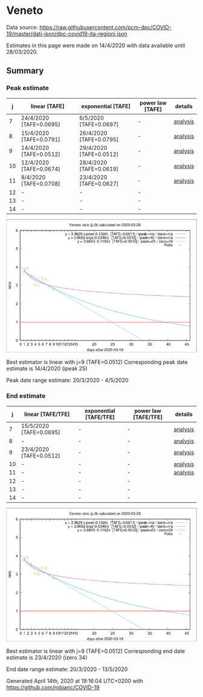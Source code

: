 # Veneto


Data source: https://raw.githubusercontent.com/pcm-dpc/COVID-19/master/dati-json/dpc-covid19-ita-regioni.json

Estimates in this page were made on 14/4/2020 with data available until 28/03/2020.


## Summary 

### Peak estimate 
|j|linear [TAFE]|exponential [TAFE]|power law [TAFE]|details|
|---|----|-----------|---------|-------|
|7|24/4/2020 [TAFE=0.0695]|6/5/2020 [TAFE=0.0697]|-|[analysis](COVID-19_veneto_j7_2020-03-28.md)|
|8|15/4/2020 [TAFE=0.0791]|26/4/2020 [TAFE=0.0795]|-|[analysis](COVID-19_veneto_j8_2020-03-28.md)|
|9|14/4/2020 [TAFE=0.0512]|29/4/2020 [TAFE=0.0512]|-|[analysis](COVID-19_veneto_j9_2020-03-28.md)|
|10|12/4/2020 [TAFE=0.0674]|28/4/2020 [TAFE=0.0619]|-|[analysis](COVID-19_veneto_j10_2020-03-28.md)|
|11|8/4/2020 [TAFE=0.0708]|23/4/2020 [TAFE=0.0627]|-|[analysis](COVID-19_veneto_j11_2020-03-28.md)|
|12|-|-|-||
|13|-|-|-||
|14|-|-|-||

![best peak estimate](COVID-19_veneto_j9_2020-03-28.png)

Best estimator is linear with j=9 (TAFE=0.0512)
Corresponding peak date estimate is 14/4/2020 (ipeak 25)


Peak date range estimate: 20/3/2020 - 4/5/2020

### End estimate 
|j|linear [TAFE/TFE]|exponential [TAFE/TFE]|power law [TAFE/TFE]|details|
|---|----|-----------|---------|-------|
|7|15/5/2020 [TAFE=0.0695]|-|-|[analysis](COVID-19_veneto_j7_2020-03-28.md)|
|8|-|-|-|[analysis](COVID-19_veneto_j8_2020-03-28.md)|
|9|23/4/2020 [TAFE=0.0512]|-|-|[analysis](COVID-19_veneto_j9_2020-03-28.md)|
|10|-|-|-|[analysis](COVID-19_veneto_j10_2020-03-28.md)|
|11|-|-|-|[analysis](COVID-19_veneto_j11_2020-03-28.md)|
|12|-|-|-||
|13|-|-|-||
|14|-|-|-||

![best zero estimate](COVID-19_veneto_j9_2020-03-28.png)

Best estimator is linear with j=9 (TAFE=0.0512)
Corresponding end date estimate is 23/4/2020 (izero 34)


End date range estimate: 20/3/2020 - 13/5/2020

Generated April 14th, 2020 at 19:16:04 UTC+0200 with https://github.com/robianc/COVID-19
